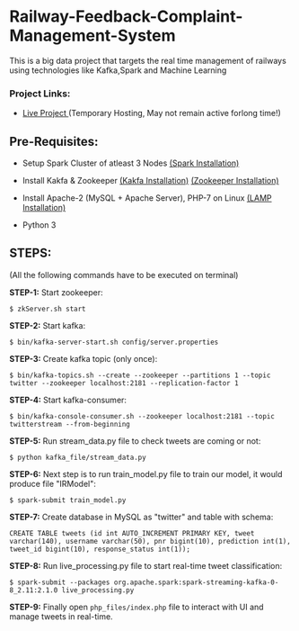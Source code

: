 # Railway-Feedback-Complaint-Management-System
This is a big data project that targets the real time management of railways using technologies like Kafka,Spark and Machine Learning

### Project Links:

* [Live Project ](http://35.167.125.98/index.php) (Temporary Hosting, May not remain active forlong time!)

## Pre-Requisites:

* Setup Spark Cluster of atleast 3 Nodes [(Spark Installation)](https://data-flair.training/blogs/install-apache-spark-multi-node-cluster/)

* Install Kakfa & Zookeeper [(Kakfa Installation)](https://www.tutorialspoint.com/apache_kafka/apache_kafka_installation_steps.htm) [(Zookeeper Installation)](https://www.tutorialspoint.com/zookeeper/zookeeper_installation.htm)

* Install Apache-2 (MySQL + Apache Server), PHP-7 on Linux [(LAMP Installation)](https://www.digitalocean.com/community/tutorials/how-to-install-linux-apache-mysql-php-lamp-stack-on-ubuntu-16-04)

* Python 3

## STEPS:

(All the following commands have to be executed on terminal)

**STEP-1:** Start zookeeper:

```
$ zkServer.sh start
```

**STEP-2:** Start kafka:

```
$ bin/kafka-server-start.sh config/server.properties
```

**STEP-3:** Create kafka topic (only once):

```
$ bin/kafka-topics.sh --create --zookeeper --partitions 1 --topic twitter --zookeeper localhost:2181 --replication-factor 1
```

**STEP-4:** Start kafka-consumer:

```
$ bin/kafka-console-consumer.sh --zookeeper localhost:2181 --topic twitterstream --from-beginning
```

**STEP-5:** Run stream_data.py file to check tweets are coming or not:

```
$ python kafka_file/stream_data.py
```

**STEP-6:** Next step is to run train_model.py file to train our model, it would produce file "IRModel":

```
$ spark-submit train_model.py
```

**STEP-7:** Create database in MySQL as "twitter" and table with schema:

```
CREATE TABLE tweets (id int AUTO_INCREMENT PRIMARY KEY, tweet varchar(140), username varchar(50), pnr bigint(10), prediction int(1), tweet_id bigint(10), response_status int(1));
```

**STEP-8:** Run live_processing.py file to start real-time tweet classification:

```
$ spark-submit --packages org.apache.spark:spark-streaming-kafka-0-8_2.11:2.1.0 live_processing.py
```

**STEP-9:** Finally open ```php_files/index.php``` file to interact with UI and manage tweets in real-time.
